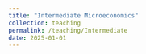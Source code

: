 ```yaml
---
title: "Intermediate Microeconomics"
collection: teaching
permalink: /teaching/Intermediate
date: 2025-01-01
---
```

